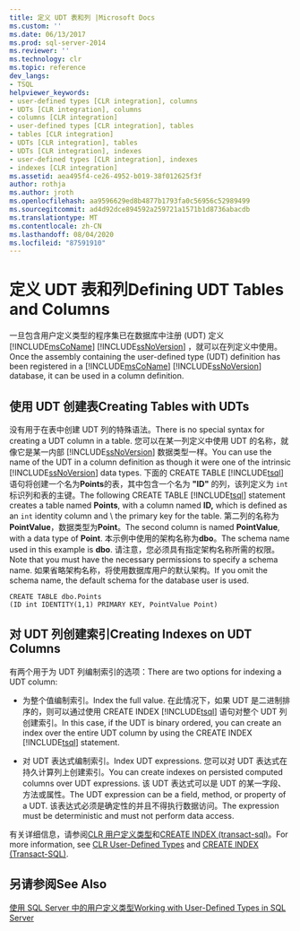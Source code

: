 ```yaml
---
title: 定义 UDT 表和列 |Microsoft Docs
ms.custom: ''
ms.date: 06/13/2017
ms.prod: sql-server-2014
ms.reviewer: ''
ms.technology: clr
ms.topic: reference
dev_langs:
- TSQL
helpviewer_keywords:
- user-defined types [CLR integration], columns
- UDTs [CLR integration], columns
- columns [CLR integration]
- user-defined types [CLR integration], tables
- tables [CLR integration]
- UDTs [CLR integration], tables
- UDTs [CLR integration], indexes
- user-defined types [CLR integration], indexes
- indexes [CLR integration]
ms.assetid: aea495f4-ce26-4952-b019-38f012625f3f
author: rothja
ms.author: jroth
ms.openlocfilehash: aa9596629ed8b4877b1793fa0c56956c52989499
ms.sourcegitcommit: ad4d92dce894592a259721a1571b1d8736abacdb
ms.translationtype: MT
ms.contentlocale: zh-CN
ms.lasthandoff: 08/04/2020
ms.locfileid: "87591910"
---
```

# <a name="defining-udt-tables-and-columns"></a><span data-ttu-id="792af-102">定义 UDT 表和列</span><span class="sxs-lookup"><span data-stu-id="792af-102">Defining UDT Tables and Columns</span></span>
  <span data-ttu-id="792af-103">一旦包含用户定义类型的程序集已在数据库中注册 (UDT) 定义 [!INCLUDE[msCoName](../../includes/msconame-md.md)] [!INCLUDE[ssNoVersion](../../includes/ssnoversion-md.md)] ，就可以在列定义中使用。</span><span class="sxs-lookup"><span data-stu-id="792af-103">Once the assembly containing the user-defined type (UDT) definition has been registered in a [!INCLUDE[msCoName](../../includes/msconame-md.md)] [!INCLUDE[ssNoVersion](../../includes/ssnoversion-md.md)] database, it can be used in a column definition.</span></span>  
  
## <a name="creating-tables-with-udts"></a><span data-ttu-id="792af-104">使用 UDT 创建表</span><span class="sxs-lookup"><span data-stu-id="792af-104">Creating Tables with UDTs</span></span>  
 <span data-ttu-id="792af-105">没有用于在表中创建 UDT 列的特殊语法。</span><span class="sxs-lookup"><span data-stu-id="792af-105">There is no special syntax for creating a UDT column in a table.</span></span> <span data-ttu-id="792af-106">您可以在某一列定义中使用 UDT 的名称，就像它是某一内部 [!INCLUDE[ssNoVersion](../../includes/ssnoversion-md.md)] 数据类型一样。</span><span class="sxs-lookup"><span data-stu-id="792af-106">You can use the name of the UDT in a column definition as though it were one of the intrinsic [!INCLUDE[ssNoVersion](../../includes/ssnoversion-md.md)] data types.</span></span> <span data-ttu-id="792af-107">下面的 CREATE TABLE [!INCLUDE[tsql](../../includes/tsql-md.md)] 语句将创建一个名为**Points**的表，其中包含一个名为 **"ID"** 的列，该列定义为 `int` 标识列和表的主键。</span><span class="sxs-lookup"><span data-stu-id="792af-107">The following CREATE TABLE [!INCLUDE[tsql](../../includes/tsql-md.md)] statement creates a table named **Points**, with a column named **ID,** which is defined as an `int` identity column and \ the primary key for the table.</span></span> <span data-ttu-id="792af-108">第二列的名称为**PointValue**，数据类型为**Point**。</span><span class="sxs-lookup"><span data-stu-id="792af-108">The second column is named **PointValue**, with a data type of **Point**.</span></span> <span data-ttu-id="792af-109">本示例中使用的架构名称为**dbo**。</span><span class="sxs-lookup"><span data-stu-id="792af-109">The schema name used in this example is **dbo**.</span></span> <span data-ttu-id="792af-110">请注意，您必须具有指定架构名称所需的权限。</span><span class="sxs-lookup"><span data-stu-id="792af-110">Note that you must have the necessary permissions to specify a schema name.</span></span> <span data-ttu-id="792af-111">如果省略架构名称，将使用数据库用户的默认架构。</span><span class="sxs-lookup"><span data-stu-id="792af-111">If you omit the schema name, the default schema for the database user is used.</span></span>  
  
```  
CREATE TABLE dbo.Points   
(ID int IDENTITY(1,1) PRIMARY KEY, PointValue Point)  
```  
  
## <a name="creating-indexes-on-udt-columns"></a><span data-ttu-id="792af-112">对 UDT 列创建索引</span><span class="sxs-lookup"><span data-stu-id="792af-112">Creating Indexes on UDT Columns</span></span>  
 <span data-ttu-id="792af-113">有两个用于为 UDT 列编制索引的选项：</span><span class="sxs-lookup"><span data-stu-id="792af-113">There are two options for indexing a UDT column:</span></span>  
  
-   <span data-ttu-id="792af-114">为整个值编制索引。</span><span class="sxs-lookup"><span data-stu-id="792af-114">Index the full value.</span></span> <span data-ttu-id="792af-115">在此情况下，如果 UDT 是二进制排序的，则可以通过使用 CREATE INDEX [!INCLUDE[tsql](../../includes/tsql-md.md)] 语句对整个 UDT 列创建索引。</span><span class="sxs-lookup"><span data-stu-id="792af-115">In this case, if the UDT is binary ordered, you can create an index over the entire UDT column by using the CREATE INDEX [!INCLUDE[tsql](../../includes/tsql-md.md)] statement.</span></span>  
  
-   <span data-ttu-id="792af-116">对 UDT 表达式编制索引。</span><span class="sxs-lookup"><span data-stu-id="792af-116">Index UDT expressions.</span></span> <span data-ttu-id="792af-117">您可以对 UDT 表达式在持久计算列上创建索引。</span><span class="sxs-lookup"><span data-stu-id="792af-117">You can create indexes on persisted computed columns over UDT expressions.</span></span> <span data-ttu-id="792af-118">该 UDT 表达式可以是 UDT 的某一字段、方法或属性。</span><span class="sxs-lookup"><span data-stu-id="792af-118">The UDT expression can be a field, method, or property of a UDT.</span></span> <span data-ttu-id="792af-119">该表达式必须是确定性的并且不得执行数据访问。</span><span class="sxs-lookup"><span data-stu-id="792af-119">The expression must be deterministic and must not perform data access.</span></span>  
  
 <span data-ttu-id="792af-120">有关详细信息，请参阅[CLR 用户定义类型](clr-user-defined-types.md)和[CREATE INDEX &#40;transact-sql&#41;](/sql/t-sql/statements/create-index-transact-sql)。</span><span class="sxs-lookup"><span data-stu-id="792af-120">For more information, see [CLR User-Defined Types](clr-user-defined-types.md) and [CREATE INDEX &#40;Transact-SQL&#41;](/sql/t-sql/statements/create-index-transact-sql).</span></span>  
  
## <a name="see-also"></a><span data-ttu-id="792af-121">另请参阅</span><span class="sxs-lookup"><span data-stu-id="792af-121">See Also</span></span>  
 [<span data-ttu-id="792af-122">使用 SQL Server 中的用户定义类型</span><span class="sxs-lookup"><span data-stu-id="792af-122">Working with User-Defined Types in SQL Server</span></span>](working-with-user-defined-types-in-sql-server.md)  
  
  
